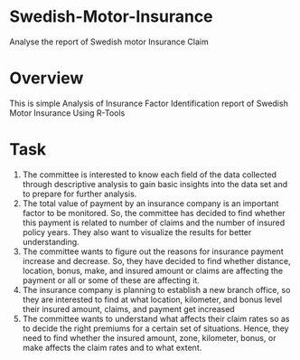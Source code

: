 # Swedish-Motor-Insurance
Analyse the report of Swedish motor Insurance Claim
# Overview
This is simple Analysis of Insurance Factor Identification report of Swedish Motor Insurance
Using R-Tools
# Task
1.	The committee is interested to know each field of the data collected through descriptive analysis to gain basic insights into the data set and to prepare for further analysis. 
2.	The total value of payment by an insurance company is an important factor to be monitored. So, the committee has decided to find whether this payment is related to number of claims and the number of insured policy years. They also want to visualize the results for better understanding.
3.	The committee wants to figure out the reasons for insurance payment increase and decrease. So, they have decided to find whether distance, location, bonus, make, and insured amount or claims are affecting the payment or all or some of these are affecting it.
4.	The insurance company is planning to establish a new branch office, so they are interested to find at what location, kilometer, and bonus level their insured amount, claims, and payment get increased
5.	The committee wants to understand what affects their claim rates so as to decide the right premiums for a certain set of situations. Hence, they need to find whether the insured amount, zone, kilometer, bonus, or make affects the claim rates and to what extent.
